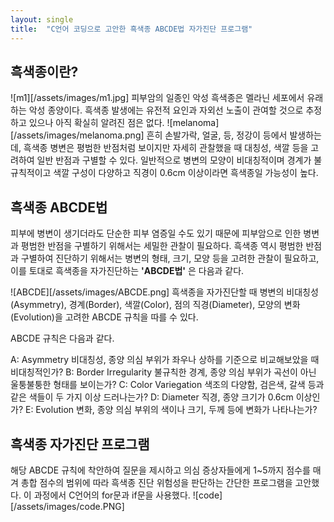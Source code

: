 ```yaml
---
layout: single
title:  "C언어 코딩으로 고안한 흑색종 ABCDE법 자가진단 프로그램"
---
```


## 흑색종이란?
![m1][/assets/images/m1.jpg]
피부암의 일종인 악성 흑색종은 멜라닌 세포에서 유래하는 악성 종양이다. 흑색종 발생에는 유전적 요인과 자외선 노출이 관여할 것으로 추정하고 있으나 아직 확실히 알려진 점은 없다.
![melanoma][/assets/images/melanoma.png]
흔히 손발가락, 얼굴, 등, 정강이 등에서 발생하는데, 흑색종 병변은 평범한 반점처럼 보이지만 자세히 관찰했을 때 대칭성, 색깔 등을 고려하여 일반 반점과 구별할 수 있다. 일반적으로 병변의 모양이 비대칭적이며 경계가 불규칙적이고 색깔 구성이 다양하고 직경이 0.6cm 이상이라면 흑색종일 가능성이 높다.

## 흑색종 ABCDE법
피부에 병변이 생기더라도 단순한 피부 염증일 수도 있기 때문에 피부암으로 인한 병변과 평범한 반점을 구별하기 위해서는 세밀한 관찰이 필요하다. 흑색종 역시 평범한 반점과 구별하여 진단하기 위해서는 병변의 형태, 크기, 모양 등을 고려한 관찰이 필요하고, 이를 토대로 흑색종을 자가진단하는 **'ABCDE법'** 은 다음과 같다.

![ABCDE][/assets/images/ABCDE.png]
흑색종을 자가진단할 때 병변의 비대칭성(Asymmetry), 경계(Border), 색깔(Color), 점의 직경(Diameter), 모양의 변화(Evolution)을 고려한 ABCDE 규칙을 따를 수 있다.

ABCDE 규칙은 다음과 같다.

A: Asymmetry 비대칭성, 종양 의심 부위가 좌우나 상하를 기준으로 비교해보았을 때 비대칭적인가?
B: Border Irregularity 불규칙한 경계, 종양 의심 부위가 곡선이 아닌 울퉁불퉁한 형태를 보이는가?
C: Color Variegation 색조의 다양함, 검은색, 갈색 등과 같은 색들이 두 가지 이상 드러나는가?
D: Diameter 직경, 종양 크기가 0.6cm 이상인가?
E: Evolution 변화, 종양 의심 부위의 색이나 크기, 두께 등에 변화가 나타나는가?

## 흑색종 자가진단 프로그램
해당 ABCDE 규칙에 착안하여 질문을 제시하고 의심 증상자들에게 1~5까지 점수를 매겨 총합 점수의 범위에 따라 흑색종 진단 위험성을 판단하는 간단한 프로그램을 고안했다. 이 과정에서 C언어의 for문과 if문을 사용했다.
![code][/assets/images/code.PNG]
